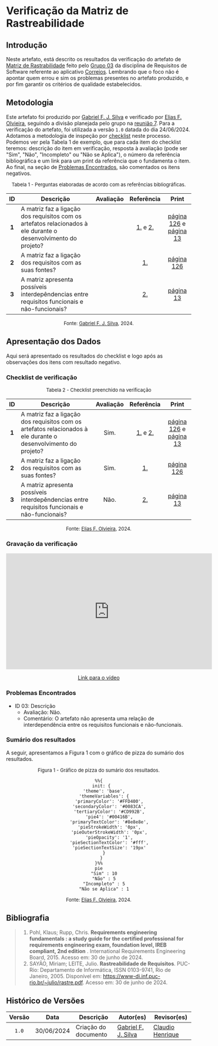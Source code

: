 # Verificação da Matriz de Rastreabilidade

## Introdução

Neste artefato, está descrito os resultados da verificação do artefato de [Matriz de Rastrabilidade](https://requisitos-de-software.github.io/2024.1-Correios/pos-rastreabilidade/matriz/) feito pelo [Grupo 03](https://requisitos-de-software.github.io/2024.1-Correios/) da disciplina de Requisitos de Software referente ao aplicativo [Correios](https://www.correios.com.br/). Lembrando que o foco não é apontar quem errou e sim os problemas presentes no artefato produzido, e por fim garantir os critérios de qualidade estabelecidos.

## Metodologia

Este artefato foi produzido por [Gabriel F. J. Silva][GabrielFGH] e verificado por [Elias F. Olvieira][EliasGH], seguindo a divisão planejada pelo grupo na [reunião 7](https://requisitos-de-software.github.io/2024.1-Correios/atas/ata7/). Para a verificação do artefato, foi utilizada a versão `1.0` datada do dia 24/06/2024. Adotamos a metodologia de inspeção por [checklist](#checklist-de-verificacao) neste processo. Podemos ver pela Tabela 1 de exemplo, que para cada item do checklist teremos: descrição do item em verificação, resposta à avaliação (pode ser "Sim", "Não", "Incompleto" ou "Não se Aplica"), o número da referência bibliográfica e um link para um print da referência que o fundamenta o item. Ao final, na seção de [Problemas Encontrados](#problemas-encontrados), são comentados os itens negativos.

<font size="2"><p style="text-align: center">Tabela 1 - Perguntas elaboradas de acordo com as referências bibliográficas.</p></font>

<center>

| ID | Descrição | Avaliação | Referência | Print |
|:--:| --------- | :-------: | :--------: | :---: |
| **1** | A matriz faz a ligação dos requisitos com os artefatos relacionados à ele durante o desenvolvimento do projeto? |  | [1.](#ref1) e [2.](#ref2) | [página 126][ref1-pg126] e [página 13][ref2-pg13] |
| **2** | A matriz faz a ligação dos requisitos com as suas fontes? |  | [1.](#ref1) | [página 126][ref1-pg126] |
| **3** | A matriz apresenta possíveis interdepêndencias entre requisitos funcionais e não-funcionais? |  | [2.](#ref2) | [página 13][ref2-pg13] |

</center>

<font size="2"><p style="text-align: center">Fonte: [Gabriel F. J. Silva][GabrielFGH], 2024.</p></font>

## Apresentação dos Dados

Aqui será apresentado os resultados do checklist e logo após as observações dos itens com resultado negativo.

### Checklist de verificação

<font size="2"><p style="text-align: center">Tabela 2 - Checklist preenchido na verificação</p></font>

<center>

| ID | Descrição | Avaliação | Referência | Print |
|:--:| --------- | :-------: | :--------: | :---: |
| **1** | A matriz faz a ligação dos requisitos com os artefatos relacionados à ele durante o desenvolvimento do projeto? | Sim. | [1.](#ref1) e [2.](#ref2) | [página 126][ref1-pg126] e [página 13][ref2-pg13] |
| **2** | A matriz faz a ligação dos requisitos com as suas fontes? | Sim. | [1.](#ref1) | [página 126][ref1-pg126] |
| **3** | A matriz apresenta possíveis interdepêndencias entre requisitos funcionais e não-funcionais? | Não. | [2.](#ref2) | [página 13][ref2-pg13] |

</center>

<font size="2"><p style="text-align: center">Fonte: [Elias F. Olvieira][EliasGH], 2024.</p></font>

### Gravação da verificação

<!-- para o iframe do vídeo, bote width = 560 e height = 315 -->

<div style="text-align: center;">
    <iframe width="560" height="315" src="https://www.youtube.com/embed/MkWgCZJlnTs" title="Apresentação 7 Interação Humano Computador 2024.1 - Grupo 3" frameborder="0" allow="accelerometer; autoplay; clipboard-write; encrypted-media; gyroscope; picture-in-picture; web-share" referrerpolicy="strict-origin-when-cross-origin" allowfullscreen></iframe>
</div>

<p style="text-align: center">
    <a href="https://youtu.be/MkWgCZJlnTs"> Link para o vídeo </a>
</p>

### Problemas Encontrados

<!--- Aqui será apresentado todos os problemas identificados durante o processo de verificação do artefato de link do artefato. --->

- ID 03: Descrição
    - Avaliação: Não.
    - Comentário: O artefato não apresenta uma relação de interdependência entre os requisitos funcionais e não-funcionais.

### Sumário dos resultados

<!-- Conte as quantidade de ocorrencias e coloque no Grafico a quantidade em cada tipo de avaliação (se não ouver incidencia de um tipo como "não se aplica", apague a linha do mesmo)-->
A seguir, apresentamos a Figura 1 com o gráfico de pizza do sumário dos resultados.

<font size="2"><p style="text-align: center">Figura 1 - Gráfico de pizza do sumário dos resultados.</p></font>

<center>

``` mermaid
%%{
  init: {
    'theme': 'base',
    'themeVariables': {
        'primaryColor': '#FFD400',
        'secondaryColor': '#0083CA',
        'tertiaryColor': '#CD992B',
        'pie4': '#00416B',
        'primaryTextColor': '#8e8e8e',
        'pieStrokeWidth': '0px',
        'pieOuterStrokeWidth': '0px',
        'pieOpacity': '1',
        'pieSectionTextColor': '#fff',
        'pieSectionTextSize': '19px'
    }
  }
}%%
pie
    "Sim" : 10
    "Não" : 5
    "Incompleto" : 5
    "Não se Aplica" : 1
```

</center>

<font size="2"><p style="text-align: center">Fonte: [Elias F. Olvieira][EliasGH], 2024.</p></font>

## Bibliografia

> 1. <a id="ref1"> </a> Pohl, Klaus; Rupp, Chris. **Requirements engineering fundamentals : a study guide for the certified professional for requirements engineering exam, foundation level, IREB compliant, 2nd edition** . International Requirements Engineering Board, 2015. Acesso em: 30 de junho de 2024.
> 2. <a id="ref2"> </a>SAYÃO, Miriam; LEITE, Julio. **Rastreabilidade de Requisitos**. PUC-Rio: Departamento de Informática, ISSN 0103-9741, Rio de Janeiro, 2005. Disponível em: https://www-di.inf.puc-rio.br/~julio/rastre.pdf. Acesso em: 30 de junho de 2024.

## Histórico de Versões

| Versão | Data | Descrição | Autor(es) | Revisor(es) |
| :----: | :--: | --------- | ----------- | ------ |
| `1.0`  | 30/06/2024 | Criação do documento | [Gabriel F. J. Silva][GabrielFGH] | [Claudio Henrique][ClaudioGH] |

[ClaudioGH]: https://github.com/claudiohsc
[DaniloGH]: https://github.com/Danilo-Carvalho-Antunes
[EliasGH]: https://github.com/EliasOliver21
[GabrielBGH]: https://github.com/Bertolazi
[GabrielFGH]: https://github.com/MMcLovin
[PabloGH]: https://github.com/pabloheika
[RicardoGH]: https://www.github.com/avmricardo

[ref1-pg126]: ../../../assets/prints_verificacao/gabrielF/Matriz%20ref1%20-%20pg126.jpeg
[ref2-pg13]: ../../../assets/prints_verificacao/gabrielF/Matriz%20ref2%20-%20pg13.jpeg